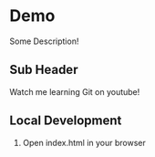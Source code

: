 # Demo

Some Description!

## Sub Header

Watch me learning Git on youtube!

## Local Development

1. Open index.html in your browser
